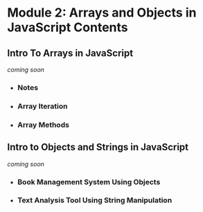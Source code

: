 # Module 2: Arrays and Objects in JavaScript Contents

## Intro To Arrays in JavaScript

*coming soon*
- ### Notes
- ### Array Iteration
- ### Array Methods

## Intro to Objects and Strings in JavaScript

*coming soon*
- ### Book Management System Using Objects
- ### Text Analysis Tool Using String Manipulation
